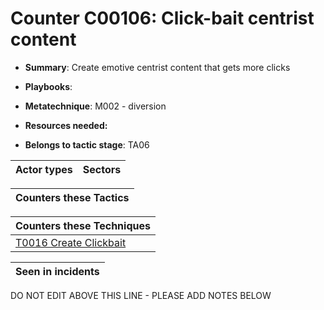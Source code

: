 # Counter C00106: Click-bait centrist content

* **Summary**: Create emotive centrist content that gets more clicks

* **Playbooks**: 

* **Metatechnique**: M002 - diversion

* **Resources needed:** 

* **Belongs to tactic stage**: TA06


| Actor types | Sectors |
| ----------- | ------- |



| Counters these Tactics |
| ---------------------- |



| Counters these Techniques |
| ------------------------- |
| [T0016 Create Clickbait](../../generated_pages/techniques/T0016.md) |



| Seen in incidents |
| ----------------- |


DO NOT EDIT ABOVE THIS LINE - PLEASE ADD NOTES BELOW